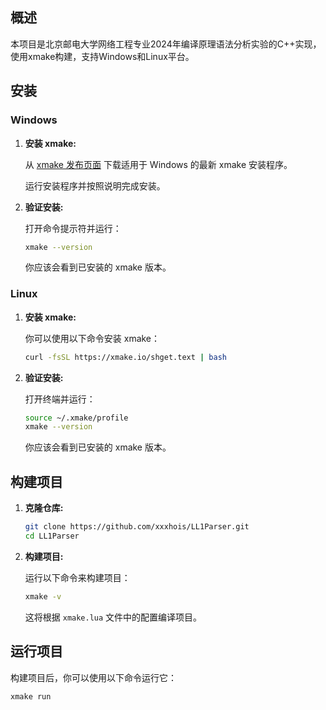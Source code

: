 ## 概述

本项目是北京邮电大学网络工程专业2024年编译原理语法分析实验的C++实现，使用xmake构建，支持Windows和Linux平台。

## 安装

### Windows

1. **安装 xmake:**

   从 [xmake 发布页面](https://github.com/xmake-io/xmake/releases) 下载适用于 Windows 的最新 xmake 安装程序。

   运行安装程序并按照说明完成安装。

2. **验证安装:**

   打开命令提示符并运行：

   ```sh
   xmake --version
   ```

   你应该会看到已安装的 xmake 版本。

### Linux

1. **安装 xmake:**

   你可以使用以下命令安装 xmake：

   ```sh
   curl -fsSL https://xmake.io/shget.text | bash
   ```

2. **验证安装:**

   打开终端并运行：

   ```sh
   source ~/.xmake/profile
   xmake --version
   ```

   你应该会看到已安装的 xmake 版本。

## 构建项目

1. **克隆仓库:**

   ```sh
   git clone https://github.com/xxxhois/LL1Parser.git
   cd LL1Parser
   ```

2. **构建项目:**

   运行以下命令来构建项目：

   ```sh
   xmake -v
   ```

   这将根据 `xmake.lua` 文件中的配置编译项目。

## 运行项目

构建项目后，你可以使用以下命令运行它：

```sh
xmake run
```